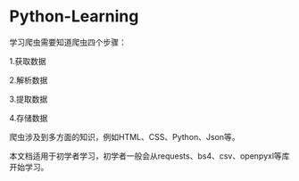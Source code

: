 # Python-Learning

学习爬虫需要知道爬虫四个步骤：

1.获取数据

2.解析数据

3.提取数据

4.存储数据

爬虫涉及到多方面的知识，例如HTML、CSS、Python、Json等。

本文档适用于初学者学习，初学者一般会从requests、bs4、csv、openpyxl等库开始学习。
